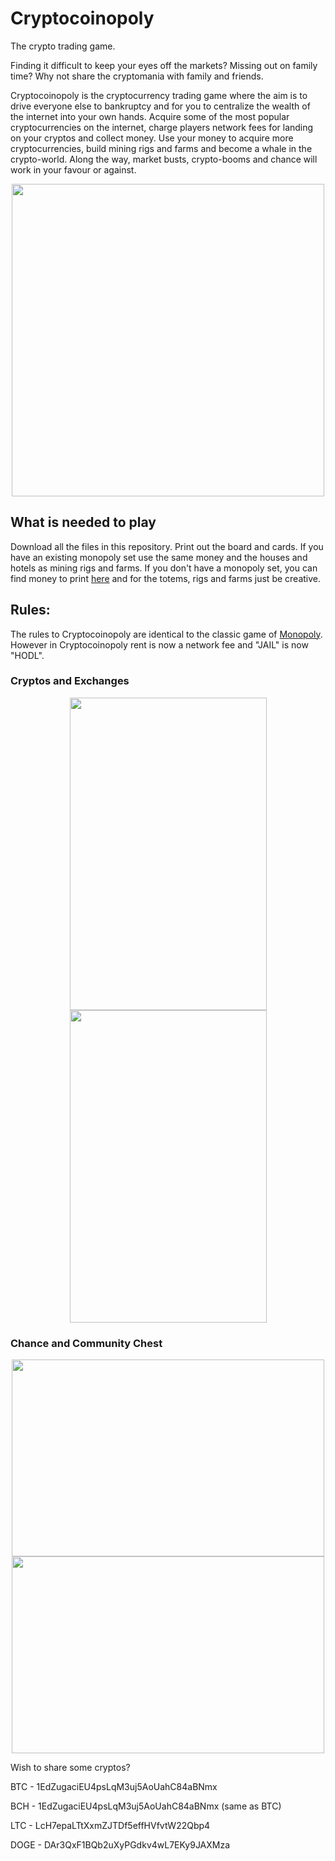 # Cryptocoinopoly
The crypto trading game.

Finding it difficult to keep your eyes off the markets? Missing out on family time? Why not share the cryptomania with family and friends.

Cryptocoinopoly is the cryptocurrency trading game where the aim is to drive everyone else to bankruptcy and for you to centralize the wealth of the internet into your own hands. Acquire some of the most popular cryptocurrencies on the internet, charge players network fees for landing on your cryptos and collect money. Use your money to acquire more cryptocurrencies, build mining rigs and farms and become a whale in the crypto-world. Along the way, market busts, crypto-booms and chance will work in your favour or against.

<p align="center"> 
<img src="https://github.com/ned0flanders/Cryptocoinopoly/blob/master/boardV01.png" height="500" width="500">
</p>

## What is needed to play
Download all the files in this repository. Print out the board and cards. If you have an existing monopoly set use the same money and the houses and hotels as mining rigs and farms. If you don't have a monopoly set, you can find money to print [here](http://www.zieak.com/2008/08/19/print-your-own-monopoly-money/) and for the totems, rigs and farms just be creative.

## Rules:
The rules to Cryptocoinopoly are identical to the classic game of [Monopoly](https://www.hasbro.com/common/instruct/monins.pdf). However in Cryptocoinopoly rent is now a network fee and "JAIL" is now "HODL".

### Cryptos and Exchanges

<p align="center"> 
<img src="https://github.com/ned0flanders/Cryptocoinopoly/blob/master/Cryptos/dogecoincard.png" height="500" width="315">
<img src="https://github.com/ned0flanders/Cryptocoinopoly/blob/master/Exchanges/binancecard.png" height="500" width="315">
</p>

### Chance and Community Chest
<p align="center"> 
<img src="https://github.com/ned0flanders/Cryptocoinopoly/blob/master/Chance/chancecardnegREPAIR.png" height="315" width="500">
<img src="https://github.com/ned0flanders/Cryptocoinopoly/blob/master/Community_Chest/comunitycardposTWEET.png" height="315" width="500">
</p>
Wish to share some cryptos?

BTC  - 1EdZugaciEU4psLqM3uj5AoUahC84aBNmx

BCH  - 1EdZugaciEU4psLqM3uj5AoUahC84aBNmx (same as BTC)

LTC  - LcH7epaLTtXxmZJTDf5effHVfvtW22Qbp4

DOGE - DAr3QxF1BQb2uXyPGdkv4wL7EKy9JAXMza
